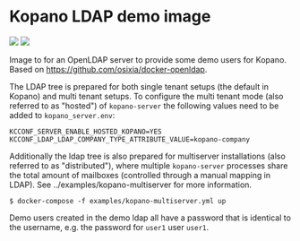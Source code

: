 # Kopano LDAP demo image

[![](https://images.microbadger.com/badges/image/zokradonh/kopano_ldap_demo.svg)](https://microbadger.com/images/zokradonh/kopano_ldap_demo "Microbadger size/labels") [![](https://images.microbadger.com/badges/version/zokradonh/kopano_ldap_demo.svg)](https://microbadger.com/images/zokradonh/kopano_ldap_demo "Microbadger version")

Image to for an OpenLDAP server to provide some demo users for Kopano. Based on https://github.com/osixia/docker-openldap.

The LDAP tree is prepared for both single tenant setups (the default in Kopano) and multi tenant setups. To configure the multi tenant mode (also referred to as "hosted") of `kopano-server` the following values need to be added to `kopano_server.env`:

```
KCCONF_SERVER_ENABLE_HOSTED_KOPANO=YES
KCCONF_LDAP_LDAP_COMPANY_TYPE_ATTRIBUTE_VALUE=kopano-company
```

Additionally the ldap tree is also prepared for multiserver installations (also referred to as "distributed"), where multiple `kopano-server` processes share the total amount of mailboxes (controlled through a manual mapping in LDAP). See ../examples/kopano-multiserver for more information.

```
$ docker-compose -f examples/kopano-multiserver.yml up
```
Demo users created in the demo ldap all have a password that is identical to the username, e.g. the password for `user1` user `user1`.
